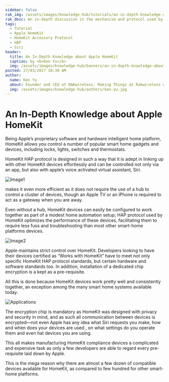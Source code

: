 ```yaml
---
sidebar: false
rak_img: /assets/images/knowledge-hub/tutorials/an-in-depth-knowledge-about-apple-homekit/overview.jpg
rak_desc: An in-depth discussion in the mechanism and protocol used by the Apple HomeKit
tags:
  - Tutorial
  - Apple HomeKit
  - HomeKit Accessory Protocol
  - HAP
  - Siri
header:
  title: An In-Depth Knowledge about Apple HomeKit
  caption: by <b>Ken Yu</b>
  img: /assets/images/knowledge-hub/banners/an-in-depth-knowledge-about-apple-homekit.jpg
posted: 27/03/2017 10:30 AM
author:
  name: Ken Yu
  about: Founder and CEO of RAKwireless. Making Things at Rakwireless with The RAKstars
  img: /assets/images/knowledge-hub/authors/ken-yu.jpg
---
```


# An In-Depth Knowledge about Apple HomeKit

Being Apple’s proprietary software and hardware intelligent home platform, HomeKit allows you control a number of popular smart home gadgets and devices, including locks, lights, switches and thermostats.

HomeKit HAP protocol is designed in such a way that it is adept in linking up with other HomeKit devices effortlessly and can be controlled not only via an app, but also with apple’s voice activated virtual assistant, Siri.

![Image1](/assets/images/knowledge-hub/tutorials/an-in-depth-knowledge-about-apple-homekit/pic1.jpg)

makes it even more efficient as it does not require the use of a hub to control a cluster of devices, though an Apple TV or an iPhone is required to act as a gateway when you are away.

Even without a hub, HomeKit devices can easily be configured to work together as part of a modest home automation setup; HAP protocol used by HomeKit optimizes the performance of these devices, facilitating them to require less fuss and troubleshooting than most other smart-home platforms devices.

![Image2](/assets/images/knowledge-hub/tutorials/an-in-depth-knowledge-about-apple-homekit/overview.jpg)

Apple maintains strict control over HomeKit. Developers looking to have their devices certified as “Works with HomeKit” have to meet not only specific HomeKit HAP protocol standards, but certain hardware and software standards too. In addition, installation of a dedicated chip encryption is a kept as a pre-requisite.

All this is done because HomeKit devices work pretty well and consistently together, an exception among the many smart home systems available today.

![Applications](/assets/images/knowledge-hub/tutorials/an-in-depth-knowledge-about-apple-homekit/applications.jpg)

The encryption chip is mandatory as HomeKit was designed with privacy and security in mind, and as such all communication between devices is encrypted—not even Apple has any idea what Siri requests you make, how and when does your devices are used , on what settings do you operate them and even hat devices you are using.

This all makes manufacturing HomeKit compliance devices a complicated and expensive task as only a few developers are able to regard every pre-requisite laid down by Apple.

This is the mega reason why there are almost a few dozen of compatible devices available for HomeKit, as compared to few hundred for other smart-home platforms.

<rk-author />